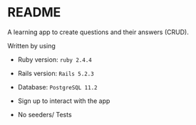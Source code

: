 # README

A learning app to create questions and their answers (CRUD).

Written by using

* Ruby version: `ruby 2.4.4`

* Rails version: `Rails 5.2.3`

* Database: `PostgreSQL 11.2`

* Sign up to interact with the app

* No seeders/ Tests
